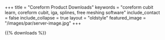+++
title = "Coreform Product Downloads"
keywords = "coreform cubit learn, coreform cubit, iga, splines, free meshing software"
include_contact = false
include_collapse = true
layout = "oldstyle"
featured_image = "/images/par/server-image.jpg"
+++

{{% downloads %}}